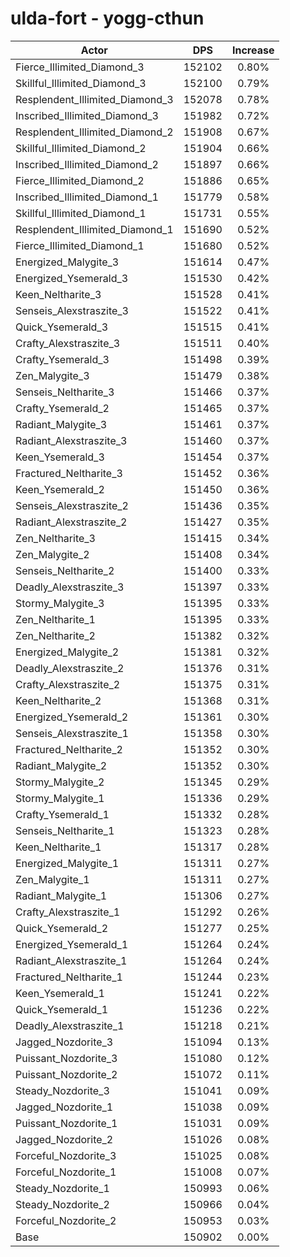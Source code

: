 # ulda-fort - yogg-cthun
| Actor | DPS | Increase |
|---|:---:|:---:|
|Fierce_Illimited_Diamond_3|152102|0.80%|
|Skillful_Illimited_Diamond_3|152100|0.79%|
|Resplendent_Illimited_Diamond_3|152078|0.78%|
|Inscribed_Illimited_Diamond_3|151982|0.72%|
|Resplendent_Illimited_Diamond_2|151908|0.67%|
|Skillful_Illimited_Diamond_2|151904|0.66%|
|Inscribed_Illimited_Diamond_2|151897|0.66%|
|Fierce_Illimited_Diamond_2|151886|0.65%|
|Inscribed_Illimited_Diamond_1|151779|0.58%|
|Skillful_Illimited_Diamond_1|151731|0.55%|
|Resplendent_Illimited_Diamond_1|151690|0.52%|
|Fierce_Illimited_Diamond_1|151680|0.52%|
|Energized_Malygite_3|151614|0.47%|
|Energized_Ysemerald_3|151530|0.42%|
|Keen_Neltharite_3|151528|0.41%|
|Senseis_Alexstraszite_3|151522|0.41%|
|Quick_Ysemerald_3|151515|0.41%|
|Crafty_Alexstraszite_3|151511|0.40%|
|Crafty_Ysemerald_3|151498|0.39%|
|Zen_Malygite_3|151479|0.38%|
|Senseis_Neltharite_3|151466|0.37%|
|Crafty_Ysemerald_2|151465|0.37%|
|Radiant_Malygite_3|151461|0.37%|
|Radiant_Alexstraszite_3|151460|0.37%|
|Keen_Ysemerald_3|151454|0.37%|
|Fractured_Neltharite_3|151452|0.36%|
|Keen_Ysemerald_2|151450|0.36%|
|Senseis_Alexstraszite_2|151436|0.35%|
|Radiant_Alexstraszite_2|151427|0.35%|
|Zen_Neltharite_3|151415|0.34%|
|Zen_Malygite_2|151408|0.34%|
|Senseis_Neltharite_2|151400|0.33%|
|Deadly_Alexstraszite_3|151397|0.33%|
|Stormy_Malygite_3|151395|0.33%|
|Zen_Neltharite_1|151395|0.33%|
|Zen_Neltharite_2|151382|0.32%|
|Energized_Malygite_2|151381|0.32%|
|Deadly_Alexstraszite_2|151376|0.31%|
|Crafty_Alexstraszite_2|151375|0.31%|
|Keen_Neltharite_2|151368|0.31%|
|Energized_Ysemerald_2|151361|0.30%|
|Senseis_Alexstraszite_1|151358|0.30%|
|Fractured_Neltharite_2|151352|0.30%|
|Radiant_Malygite_2|151352|0.30%|
|Stormy_Malygite_2|151345|0.29%|
|Stormy_Malygite_1|151336|0.29%|
|Crafty_Ysemerald_1|151332|0.28%|
|Senseis_Neltharite_1|151323|0.28%|
|Keen_Neltharite_1|151317|0.28%|
|Energized_Malygite_1|151311|0.27%|
|Zen_Malygite_1|151311|0.27%|
|Radiant_Malygite_1|151306|0.27%|
|Crafty_Alexstraszite_1|151292|0.26%|
|Quick_Ysemerald_2|151277|0.25%|
|Energized_Ysemerald_1|151264|0.24%|
|Radiant_Alexstraszite_1|151264|0.24%|
|Fractured_Neltharite_1|151244|0.23%|
|Keen_Ysemerald_1|151241|0.22%|
|Quick_Ysemerald_1|151236|0.22%|
|Deadly_Alexstraszite_1|151218|0.21%|
|Jagged_Nozdorite_3|151094|0.13%|
|Puissant_Nozdorite_3|151080|0.12%|
|Puissant_Nozdorite_2|151072|0.11%|
|Steady_Nozdorite_3|151041|0.09%|
|Jagged_Nozdorite_1|151038|0.09%|
|Puissant_Nozdorite_1|151031|0.09%|
|Jagged_Nozdorite_2|151026|0.08%|
|Forceful_Nozdorite_3|151025|0.08%|
|Forceful_Nozdorite_1|151008|0.07%|
|Steady_Nozdorite_1|150993|0.06%|
|Steady_Nozdorite_2|150966|0.04%|
|Forceful_Nozdorite_2|150953|0.03%|
|Base|150902|0.00%|
